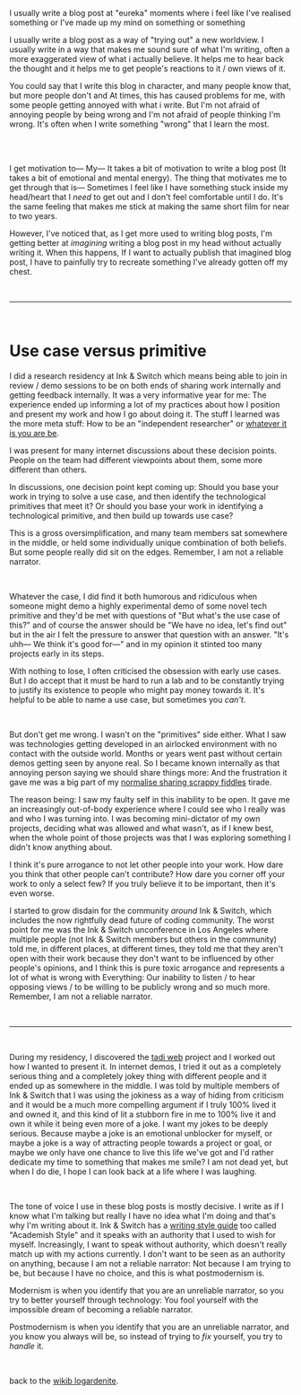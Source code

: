I usually write a blog post at "eureka" moments where i feel like I've realised something or I've made up my mind on something or something

I usually write a blog post as a way of "trying out" a new worldview. I usually write in a way that makes me sound sure of what I'm writing, often a more exaggerated view of what i actually believe. It helps me to hear back the thought and it helps me to get people's reactions to it / own views of it. 

You could say that I write this blog in character, and many people know that, but more people don't and At times, this has caused problems for me, with some people getting annoyed with what i write. But I'm not afraid of annoying people by being wrong and I'm not afraid of people thinking I'm wrong. It's often when I write something "wrong" that I learn the most. 

<br>

<br>

I get motivation to— My— It takes a bit of motivation to write a blog post (It takes a bit of emotional and mental energy). The thing that motivates me to get through that is— Sometimes I feel like I have something stuck inside my head/heart that I *need* to get out and I don't feel comfortable until I do. It's the same feeling that makes me stick at making the same short film for near to two years. 

However, I've noticed that, as I get more used to writing blog posts, I'm getting better at *imagining* writing a blog post in my head without actually writing it. When this happens, If I want to actually publish that imagined blog post, I have to painfully try to recreate something I've already gotten off my chest. 

<br>

---

<br>

# Use case versus primitive

I did a research residency at Ink & Switch which means being able to join in review / demo sessions to be on both ends of sharing work internally and getting feedback internally. It was a very informative year for me: The experience ended up informing a lot of my practices about how I position and present my work and how I go about doing it. The stuff I learned was the more meta stuff: How to be an "independent researcher" or [whatever it is you are be](https://www.todepond.com/wikiblogarden/work/what-are-you/).

I was present for many internet discussions about these decision points. People on the team had different viewpoints about them, some more different than others. 

In discussions, one decision point kept coming up: Should you base your work in trying to solve a use case, and then identify the technological primitives that meet it? Or should you base your work in identifying a technological primitive, and then build up towards use case?

This is a gross oversimplification, and many team members sat somewhere in the middle, or held some individually unique combination of both beliefs. But some people really did sit on the edges. Remember, I am not a reliable narrator. 

<br>

Whatever the case, I did find it both humorous and ridiculous when someone might demo a highly experimental demo of some novel tech primitive and they'd be met with questions of "But what's the use case of this?" and of course the answer should be "We have no idea, let's find out" but in the air I felt the pressure to answer that question with an answer. "It's uhh— We think it's good for—" and in my opinion it stinted too many projects early in its steps.

With nothing to lose, I often criticised the obsession with early use cases. But I do accept that it must be hard to run a lab and to be constantly trying to justify its existence to people who might pay money towards it. It's helpful to be able to name a use case, but sometimes you *can't*.

<br>

But don't get me wrong. I wasn't on the "primitives" side either. What I saw was technologies getting developed in an airlocked environment with no contact with the outside world. Months or years went past without certain demos getting seen by anyone real. So I became known internally as that annoying person saying we should share things more: And the frustration it gave me was a big part of my [normalise sharing scrappy fiddles](https://www.todepond.com/report/arroost/) tirade.

The reason being: I saw my faulty self in this inability to be open. It gave me an increasingly out-of-body experience where I could see who I really was and who I was turning into. I was becoming mini-dictator of my own projects, deciding what was allowed and what wasn't, as if I knew best, when the whole point of those projects was that I was exploring something I didn't know anything about. 

I think it's pure arrogance to not let other people into your work. How dare you think that other people can't contribute? How dare you corner off your work to only a select few? If you truly believe it to be important, then it's even worse. 

I started to grow disdain for the community *around* Ink & Switch, which includes the now rightfully dead future of coding community. The worst point for me was the Ink & Switch unconference in Los Angeles where multiple people (not Ink & Switch members but others in the community) told me, in different places, at different times, they told me that they aren't open with their work because they don't want to be influenced by other people's opinions, and I think this is pure toxic arrogance and represents a lot of what is wrong with Everything: Our inability to listen / to hear opposing views / to be willing to be publicly wrong and so much more. Remember, I am not a reliable narrator.

<br>

---

<br>

During my residency, I discovered the [tadi web](https://www.youtube.com/watch?v=ft6xOAijwFo) project and I worked out how I wanted to present it. In internet demos, I tried it out as a completely serious thing and a completely jokey thing with different people and it ended up as somewhere in the middle. I was told by multiple members of Ink & Switch that I was using the jokiness as a way of hiding from criticism and it would be a much more compelling argument if I truly 100% lived it and owned it, and this kind of lit a stubborn fire in me to 100% live it and own it while it being even more of a joke. I want my jokes to be deeply serious. Because maybe a joke is an emotional unblocker for myself, or maybe a joke is a way of attracting people towards a project or goal, or maybe we only have one chance to live this life we've got and I'd rather dedicate my time to something that makes me smile? I am not dead yet, but when I do die, I hope I can look back at a life where I was laughing.

<br>

The tone of voice I use in these blog posts is mostly decisive. I write as if I know what I'm talking but really I have no idea what I'm doing and that's why I'm writing about it. Ink & Switch has a [writing style guide](https://www.todepond.com/wikiblogarden/academia/style/two-beat) too called "Academish Style" and it speaks with an authority that I used to wish for myself. Increasingly, I want to speak without authority, which doesn't really match up with my actions currently. I don't want to be seen as an authority on anything, because I am not a reliable narrator: Not because I am trying to be, but because I have no choice, and this is what postmodernism is.

Modernism is when you identify that you are an unreliable narrator, so you try to better yourself through technology: You fool yourself with the impossible dream of becoming a reliable narrator. 

Postmodernism is when you identify that you are an unreliable narrator, and you know you always will be, so instead of trying to *fix* yourself, you try to *handle* it.

<br>

back to the [wikib
logardenite](/wikiblogardenite).
